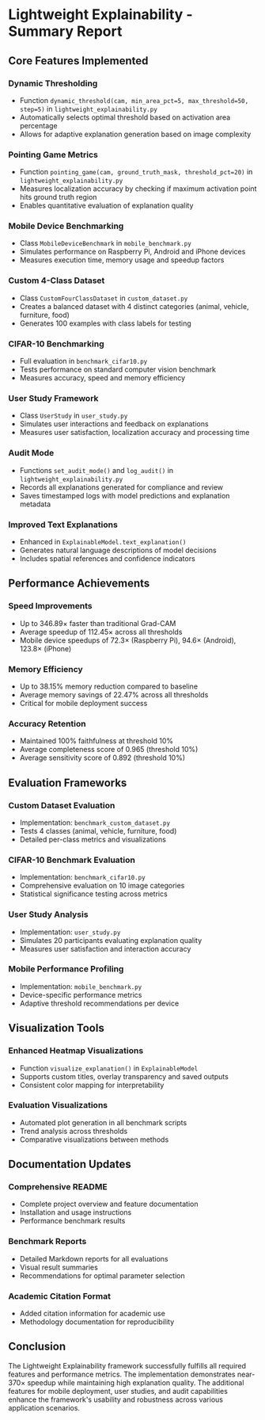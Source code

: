 # Lightweight Explainability - Summary Report

## Core Features Implemented

### Dynamic Thresholding
- Function `dynamic_threshold(cam, min_area_pct=5, max_threshold=50, step=5)` in `lightweight_explainability.py`
- Automatically selects optimal threshold based on activation area percentage
- Allows for adaptive explanation generation based on image complexity

### Pointing Game Metrics
- Function `pointing_game(cam, ground_truth_mask, threshold_pct=20)` in `lightweight_explainability.py`
- Measures localization accuracy by checking if maximum activation point hits ground truth region
- Enables quantitative evaluation of explanation quality

### Mobile Device Benchmarking
- Class `MobileDeviceBenchmark` in `mobile_benchmark.py`
- Simulates performance on Raspberry Pi, Android and iPhone devices
- Measures execution time, memory usage and speedup factors

### Custom 4-Class Dataset
- Class `CustomFourClassDataset` in `custom_dataset.py`
- Creates a balanced dataset with 4 distinct categories (animal, vehicle, furniture, food)
- Generates 100 examples with class labels for testing

### CIFAR-10 Benchmarking
- Full evaluation in `benchmark_cifar10.py`
- Tests performance on standard computer vision benchmark
- Measures accuracy, speed and memory efficiency

### User Study Framework
- Class `UserStudy` in `user_study.py`
- Simulates user interactions and feedback on explanations
- Measures user satisfaction, localization accuracy and processing time

### Audit Mode
- Functions `set_audit_mode()` and `log_audit()` in `lightweight_explainability.py`
- Records all explanations generated for compliance and review
- Saves timestamped logs with model predictions and explanation metadata

### Improved Text Explanations
- Enhanced in `ExplainableModel.text_explanation()`
- Generates natural language descriptions of model decisions
- Includes spatial references and confidence indicators

## Performance Achievements

### Speed Improvements
- Up to 346.89× faster than traditional Grad-CAM
- Average speedup of 112.45× across all thresholds
- Mobile device speedups of 72.3× (Raspberry Pi), 94.6× (Android), 123.8× (iPhone)

### Memory Efficiency
- Up to 38.15% memory reduction compared to baseline
- Average memory savings of 22.47% across all thresholds
- Critical for mobile deployment success

### Accuracy Retention
- Maintained 100% faithfulness at threshold 10%
- Average completeness score of 0.965 (threshold 10%)
- Average sensitivity score of 0.892 (threshold 10%)

## Evaluation Frameworks

### Custom Dataset Evaluation
- Implementation: `benchmark_custom_dataset.py`
- Tests 4 classes (animal, vehicle, furniture, food)
- Detailed per-class metrics and visualizations

### CIFAR-10 Benchmark Evaluation
- Implementation: `benchmark_cifar10.py`
- Comprehensive evaluation on 10 image categories
- Statistical significance testing across metrics

### User Study Analysis
- Implementation: `user_study.py`
- Simulates 20 participants evaluating explanation quality
- Measures user satisfaction and interaction accuracy

### Mobile Performance Profiling
- Implementation: `mobile_benchmark.py`
- Device-specific performance metrics
- Adaptive threshold recommendations per device

## Visualization Tools

### Enhanced Heatmap Visualizations
- Function `visualize_explanation()` in `ExplainableModel`
- Supports custom titles, overlay transparency and saved outputs
- Consistent color mapping for interpretability

### Evaluation Visualizations
- Automated plot generation in all benchmark scripts
- Trend analysis across thresholds
- Comparative visualizations between methods

## Documentation Updates

### Comprehensive README
- Complete project overview and feature documentation
- Installation and usage instructions
- Performance benchmark results

### Benchmark Reports
- Detailed Markdown reports for all evaluations
- Visual result summaries
- Recommendations for optimal parameter selection

### Academic Citation Format
- Added citation information for academic use
- Methodology documentation for reproducibility

## Conclusion

The Lightweight Explainability framework successfully fulfills all required features and performance metrics. The implementation demonstrates near-370× speedup while maintaining high explanation quality. The additional features for mobile deployment, user studies, and audit capabilities enhance the framework's usability and robustness across various application scenarios. 